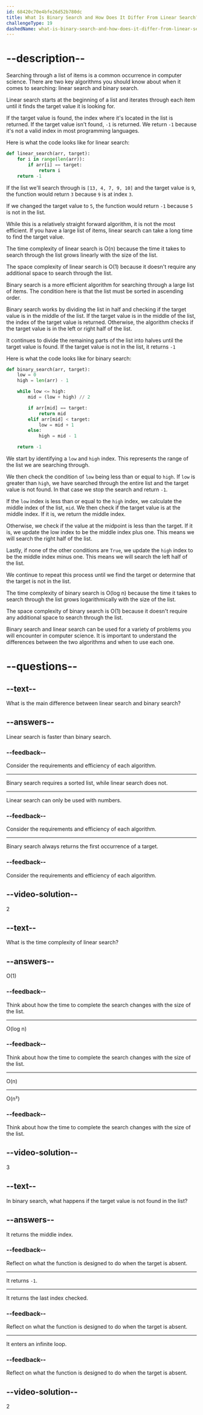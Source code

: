 ```yaml
---
id: 68420c70e4bfe26d52b780dc
title: What Is Binary Search and How Does It Differ From Linear Search?
challengeType: 19
dashedName: what-is-binary-search-and-how-does-it-differ-from-linear-search
---
```


# --description--

Searching through a list of items is a common occurrence in computer science. There are two key algorithms you should know about when it comes to searching: linear search and binary search.

Linear search starts at the beginning of a list and iterates through each item until it finds the target value it is looking for.

If the target value is found, the index where it's located in the list is returned. If the target value isn't found, `-1` is returned. We return `-1` because it's not a valid index in most programming languages.

Here is what the code looks like for linear search:

```python
def linear_search(arr, target):
    for i in range(len(arr)):
        if arr[i] == target:
            return i
    return -1
```

If the list we'll search through is `[13, 4, 7, 9, 10]` and the target value is `9`, the function would return `3` because `9` is at index `3`.

If we changed the target value to `5`, the function would return `-1` because `5` is not in the list.

While this is a relatively straight forward algorithm, it is not the most efficient. If you have a large list of items, linear search can take a long time to find the target value.

The time complexity of linear search is O(n) because the time it takes to search through the list grows linearly with the size of the list.

The space complexity of linear search is O(1) because it doesn't require any additional space to search through the list.

Binary search is a more efficient algorithm for searching through a large list of items. The condition here is that the list must be sorted in ascending order.

Binary search works by dividing the list in half and checking if the target value is in the middle of the list. If the target value is in the middle of the list, the index of the target value is returned. Otherwise, the algorithm checks if the target value is in the left or right half of the list.

It continues to divide the remaining parts of the list into halves until the target value is found. If the target value is not in the list, it returns `-1`

Here is what the code looks like for binary search:

```python
def binary_search(arr, target):
    low = 0
    high = len(arr) - 1

    while low <= high:
        mid = (low + high) // 2  

        if arr[mid] == target:
            return mid
        elif arr[mid] < target:
            low = mid + 1
        else:
            high = mid - 1

    return -1
```

We start by identifying a `low` and `high` index. This represents the range of the list we are searching through.

We then check the condition of `low` being less than or equal to `high`. If `low` is greater than `high`, we have searched through the entire list and the target value is not found. In that case we stop the search and return `-1`.

If the `low` index is less than or equal to the `high` index, we calculate the middle index of the list, `mid`. We then check if the target value is at the middle index. If it is, we return the middle index.

Otherwise, we check if the value at the midpoint is less than the target. If it is, we update the low index to be the middle index plus one. This means we will search the right half of the list.

Lastly, if none of the other conditions are `True`, we update the `high` index to be the middle index minus one. This means we will search the left half of the list.

We continue to repeat this process until we find the target or determine that the target is not in the list.

The time complexity of binary search is O(log n) because the time it takes to search through the list grows logarithmically with the size of the list.

The space complexity of binary search is O(1) because it doesn't require any additional space to search through the list.

Binary search and linear search can be used for a variety of problems you will encounter in computer science. It is important to understand the differences between the two algorithms and when to use each one.

# --questions--

## --text--

What is the main difference between linear search and binary search?

## --answers--

Linear search is faster than binary search.

### --feedback--

Consider the requirements and efficiency of each algorithm.

---

Binary search requires a sorted list, while linear search does not.

---

Linear search can only be used with numbers.

### --feedback--

Consider the requirements and efficiency of each algorithm.

---

Binary search always returns the first occurrence of a target.

### --feedback--

Consider the requirements and efficiency of each algorithm.

## --video-solution--

2

## --text--

What is the time complexity of linear search?

## --answers--

O(1)

### --feedback--

Think about how the time to complete the search changes with the size of the list.

---

O(log n)

### --feedback--

Think about how the time to complete the search changes with the size of the list.

---

O(n)

---

O(n²)

### --feedback--

Think about how the time to complete the search changes with the size of the list.

## --video-solution--

3

## --text--

In binary search, what happens if the target value is not found in the list?

## --answers--

It returns the middle index.

### --feedback--

Reflect on what the function is designed to do when the target is absent.

---

It returns `-1`.

---

It returns the last index checked.

### --feedback--

Reflect on what the function is designed to do when the target is absent.

---

It enters an infinite loop.

### --feedback--

Reflect on what the function is designed to do when the target is absent.

## --video-solution--

2

